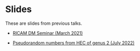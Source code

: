# Slides

These are slides from previous talks.

- [RICAM DM Seminar (March 2021)](https://vishnupriya-anupindi.github.io/Slides/03_2021_seminar/index.html)


- [Pseudorandom numbers from HEC of genus 2 (July 2022)](https://vishnupriya-anupindi.github.io/Slides/Anupindi_HEC_2022/index.html)
